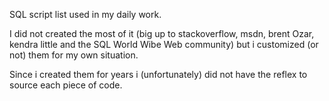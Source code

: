 SQL script list used in my daily work.

I did not created the most of it (big up to stackoverflow, msdn, brent Ozar, kendra little and the SQL World Wibe Web community) but i customized (or not) them for my own situation.

Since i created them for years i (unfortunately) did not have the reflex to source each piece of code.

